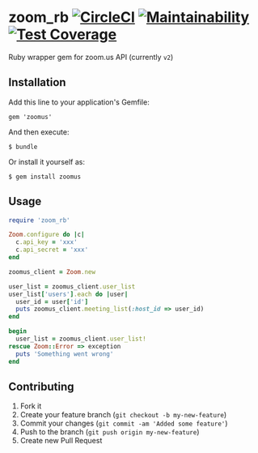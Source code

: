 # zoom_rb [![CircleCI](https://circleci.com/gh/hintmedia/zoom_rb.svg?style=svg)](https://circleci.com/gh/hintmedia/zoom_rb) [![Maintainability](https://api.codeclimate.com/v1/badges/802523e46478e660f96f/maintainability)](https://codeclimate.com/github/hintmedia/zoomus/maintainability) [![Test Coverage](https://api.codeclimate.com/v1/badges/802523e46478e660f96f/test_coverage)](https://codeclimate.com/github/hintmedia/zoomus/test_coverage)

Ruby wrapper gem for zoom.us API (currently `v2`)

## Installation

Add this line to your application's Gemfile:

    gem 'zoomus'

And then execute:

    $ bundle

Or install it yourself as:

    $ gem install zoomus

## Usage

```ruby
require 'zoom_rb'

Zoom.configure do |c|
  c.api_key = 'xxx'
  c.api_secret = 'xxx'
end

zoomus_client = Zoom.new

user_list = zoomus_client.user_list
user_list['users'].each do |user|
  user_id = user['id']
  puts zoomus_client.meeting_list(:host_id => user_id)
end

begin
  user_list = zoomus_client.user_list!
rescue Zoom::Error => exception
  puts 'Something went wrong'
end
```


## Contributing

1. Fork it
2. Create your feature branch (`git checkout -b my-new-feature`)
3. Commit your changes (`git commit -am 'Added some feature'`)
4. Push to the branch (`git push origin my-new-feature`)
5. Create new Pull Request
